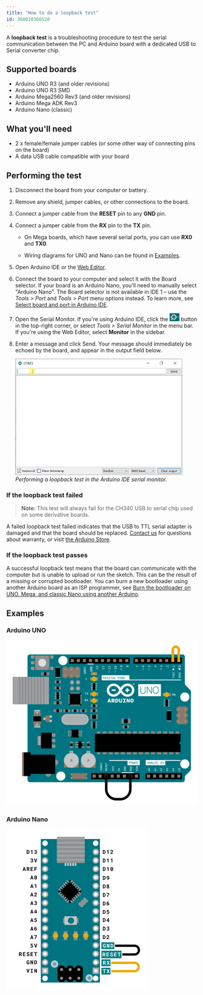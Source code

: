 ```yaml
---
title: "How to do a loopback test"
id: 360020366520
---
```


A **loopback test** is a troubleshooting procedure to test the serial communication between the PC and Arduino board with a dedicated USB to Serial converter chip.

## Supported boards

* Arduino UNO R3 (and older revisions) <!-- [X] Tested 2022-03-24 -->
* Arduino UNO R3 SMD <!-- [X] Tested 2022-03-24 -->
* Arduino Mega2560 Rev3 (and older revisions)
* Arduino Mega ADK Rev3
* Arduino Nano (classic) <!-- [X] Tested 2022-03-24 -->

## What you'll need

* 2 x female/female jumper cables (or some other way of connecting pins on the board)
* A data USB cable compatible with your board

## Performing the test

1. Disconnect the board from your computer or battery.

2. Remove any shield, jumper cables, or other connections to the board.

3. Connect a jumper cable from the **RESET** pin to any **GND** pin.

4. Connect a jumper cable from the **RX** pin to the **TX** pin.

   * On Mega boards, which have several serial ports, you can use **RX0** and **TX0**.

   * Wiring diagrams for UNO and Nano can be found in [Examples](#examples).

5. Open Arduino IDE or the [Web Editor](https://create.arduino.cc/editor).

6. Connect the board to your computer and select it with the Board selector. If your board is an Arduino Nano, you'll need to manually select "Arduino Nano". The Board selector is not available in IDE 1 – use the _Tools > Port_ and _Tools > Port_ menu options instead. To learn more, see [Select board and port in Arduino IDE](https://support.arduino.cc/hc/en-us/articles/4406856349970-Select-board-and-port-in-Arduino-IDE).

7. Open the Serial Monitor. If you're using Arduino IDE, click the ![Serial Monitor button](img/symbol_monitor.png) button in the top-right corner, or select _Tools > Serial Monitor_ in the menu bar. If you're using the Web Editor, select **Monitor** in the sidebar.

8. Enter a message and click Send. Your message should immediately be echoed by the board, and appear in the output field below.

   <figure style="margin-left:0;">
    <img src="img/serial_monitor_loopback_test.gif" alt="Performing a loopback test in the Arduino IDE serial monitor.">
    <figcaption style="font-style: italic;">Performing a loopback test in the Arduino IDE serial monitor.</figcaption>
   </figure>

### If the loopback test failed

> **Note:** This test will always fail for the CH340 USB to serial chip used on some derivative boards.

A failed loopback test failed indicates that the USB to TTL serial adapter is damaged and that the board should be replaced. [Contact us](https://www.arduino.cc/en/contact-us/) for questions about warranty, or visit [the Arduino Store](https://store.arduino.cc/).

### If the loopback test passes

A successful loopback test means that the board can communicate with the computer but is unable to upload or run the sketch. This can be the result of a missing or corrupted bootloader. You can burn a new bootloader using another Arduino board as an ISP programmer, see [Burn the bootloader on UNO, Mega, and classic Nano using another Arduino](https://support.arduino.cc/hc/en-us/articles/4841602539164-Burn-the-bootloader-on-UNO-Mega-and-classic-Nano-using-another-Arduino).

<a id="examples"></a>

## Examples

### Arduino UNO

![Arduino UNO with jumper cables connecting TX-RX and RESET-GND.](img/UNO-R3-loopback-test.png)

### Arduino Nano

![Arduino Nano with jumper cables connecting TX-RX and RESET-GND.](img/Nano-loopback-test.png)
